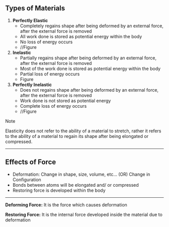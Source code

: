 ## Types of Materials

1. **Perfectly Elastic**
    - Completely regains shape after being deformed by an external force, after the external force is removed
    - All work done is stored as potential energy within the body
    - No loss of energy occurs
    - //Figure
2. **Inelastic**
    - Partially regains shape after being deformed by an external force, after the external force is removed
    - Most of the work done is stored as potential energy within the body
    - Partial loss of energy occurs
    - Figure
3. **Perfectly Inelastic**
    - Does not regains shape after being deformed by an external force, after the external force is removed
    - Work done is not stored as potential energy
    - Complete loss of energy occurs
    - //Figure

> [!Note] 
> Elasticity does not refer to the ability of a material to stretch, rather it refers to the ability of a material to regain its shape after being elongated or compressed.

---

## Effects of Force

- Deformation: Change in shape, size, volume, etc… (OR) Change in Configuration
- Bonds between atoms will be elongated and/ or compressed
- Restoring force is developed within the body

---

**Deforming Force:** It is the force which causes deformation

**Restoring Force:** It is the internal force developed inside the material due to deformation